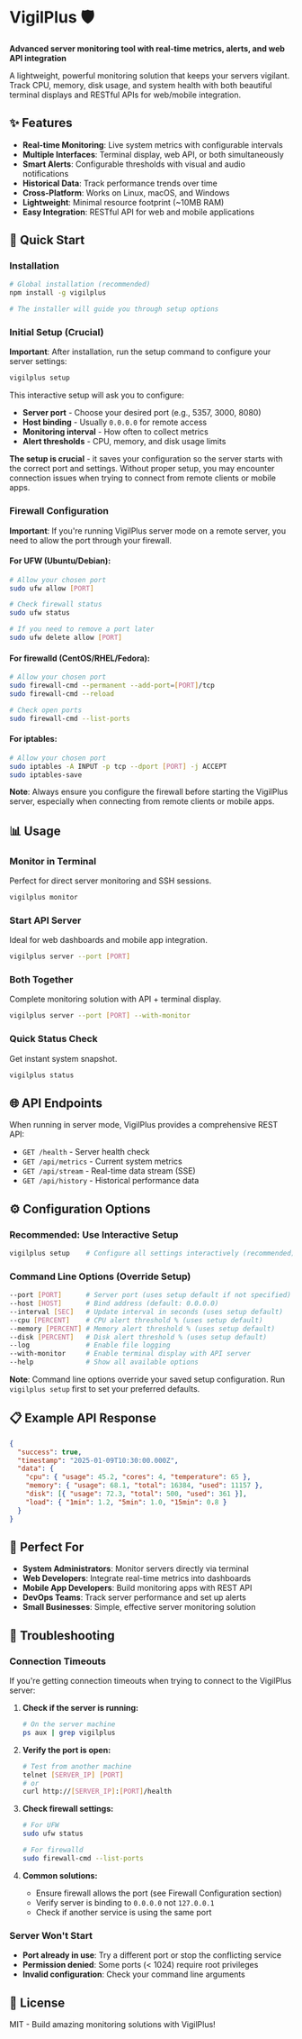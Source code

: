 # VigilPlus 🛡️

**Advanced server monitoring tool with real-time metrics, alerts, and web API integration**

A lightweight, powerful monitoring solution that keeps your servers vigilant. Track CPU, memory, disk usage, and system health with both beautiful terminal displays and RESTful APIs for web/mobile integration.

## ✨ Features

- **Real-time Monitoring**: Live system metrics with configurable intervals
- **Multiple Interfaces**: Terminal display, web API, or both simultaneously  
- **Smart Alerts**: Configurable thresholds with visual and audio notifications
- **Historical Data**: Track performance trends over time
- **Cross-Platform**: Works on Linux, macOS, and Windows
- **Lightweight**: Minimal resource footprint (~10MB RAM)
- **Easy Integration**: RESTful API for web and mobile applications

## 🚀 Quick Start

### Installation

```bash
# Global installation (recommended)
npm install -g vigilplus

# The installer will guide you through setup options
```

### Initial Setup (Crucial)

**Important**: After installation, run the setup command to configure your server settings:

```bash
vigilplus setup
```

This interactive setup will ask you to configure:
- **Server port** - Choose your desired port (e.g., 5357, 3000, 8080)
- **Host binding** - Usually `0.0.0.0` for remote access
- **Monitoring interval** - How often to collect metrics
- **Alert thresholds** - CPU, memory, and disk usage limits

**The setup is crucial** - it saves your configuration so the server starts with the correct port and settings. Without proper setup, you may encounter connection issues when trying to connect from remote clients or mobile apps.

### Firewall Configuration

**Important**: If you're running VigilPlus server mode on a remote server, you need to allow the port through your firewall.

#### For UFW (Ubuntu/Debian):
```bash
# Allow your chosen port
sudo ufw allow [PORT]

# Check firewall status
sudo ufw status

# If you need to remove a port later
sudo ufw delete allow [PORT]
```

#### For firewalld (CentOS/RHEL/Fedora):
```bash
# Allow your chosen port
sudo firewall-cmd --permanent --add-port=[PORT]/tcp
sudo firewall-cmd --reload

# Check open ports
sudo firewall-cmd --list-ports
```

#### For iptables:
```bash
# Allow your chosen port
sudo iptables -A INPUT -p tcp --dport [PORT] -j ACCEPT
sudo iptables-save
```

**Note**: Always ensure you configure the firewall before starting the VigilPlus server, especially when connecting from remote clients or mobile apps.

## 📊 Usage

### Monitor in Terminal
Perfect for direct server monitoring and SSH sessions.
```bash
vigilplus monitor
```

### Start API Server  
Ideal for web dashboards and mobile app integration.
```bash
vigilplus server --port [PORT]
```

### Both Together
Complete monitoring solution with API + terminal display.
```bash
vigilplus server --port [PORT] --with-monitor
```

### Quick Status Check
Get instant system snapshot.
```bash
vigilplus status
```

## 🌐 API Endpoints

When running in server mode, VigilPlus provides a comprehensive REST API:

- `GET /health` - Server health check
- `GET /api/metrics` - Current system metrics  
- `GET /api/stream` - Real-time data stream (SSE)
- `GET /api/history` - Historical performance data

## ⚙️ Configuration Options

### Recommended: Use Interactive Setup
```bash
vigilplus setup    # Configure all settings interactively (recommended)
```

### Command Line Options (Override Setup)
```bash
--port [PORT]      # Server port (uses setup default if not specified)
--host [HOST]      # Bind address (default: 0.0.0.0)
--interval [SEC]   # Update interval in seconds (uses setup default)
--cpu [PERCENT]    # CPU alert threshold % (uses setup default)
--memory [PERCENT] # Memory alert threshold % (uses setup default)
--disk [PERCENT]   # Disk alert threshold % (uses setup default)
--log              # Enable file logging
--with-monitor     # Enable terminal display with API server
--help             # Show all available options
```

**Note**: Command line options override your saved setup configuration. Run `vigilplus setup` first to set your preferred defaults.

## 📋 Example API Response

```json
{
  "success": true,
  "timestamp": "2025-01-09T10:30:00.000Z",
  "data": {
    "cpu": { "usage": 45.2, "cores": 4, "temperature": 65 },
    "memory": { "usage": 68.1, "total": 16384, "used": 11157 },
    "disk": [{ "usage": 72.3, "total": 500, "used": 361 }],
    "load": { "1min": 1.2, "5min": 1.0, "15min": 0.8 }
  }
}
```

## 🎯 Perfect For

- **System Administrators**: Monitor servers directly via terminal
- **Web Developers**: Integrate real-time metrics into dashboards  
- **Mobile App Developers**: Build monitoring apps with REST API
- **DevOps Teams**: Track server performance and set up alerts
- **Small Businesses**: Simple, effective server monitoring solution

## 🔧 Troubleshooting

### Connection Timeouts
If you're getting connection timeouts when trying to connect to the VigilPlus server:

1. **Check if the server is running:**
   ```bash
   # On the server machine
   ps aux | grep vigilplus
   ```

2. **Verify the port is open:**
   ```bash
   # Test from another machine
   telnet [SERVER_IP] [PORT]
   # or
   curl http://[SERVER_IP]:[PORT]/health
   ```

3. **Check firewall settings:**
   ```bash
   # For UFW
   sudo ufw status
   
   # For firewalld  
   sudo firewall-cmd --list-ports
   ```

4. **Common solutions:**
   - Ensure firewall allows the port (see Firewall Configuration section)
   - Verify server is binding to `0.0.0.0` not `127.0.0.1`
   - Check if another service is using the same port

### Server Won't Start
- **Port already in use**: Try a different port or stop the conflicting service
- **Permission denied**: Some ports (< 1024) require root privileges
- **Invalid configuration**: Check your command line arguments

## 📄 License

MIT - Build amazing monitoring solutions with VigilPlus! 